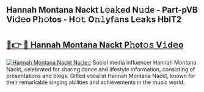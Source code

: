 ## Hannah Montana Nackt L𝚎a𝚔ed N𝚞𝚍e - Part-pVB Vi𝚍𝚎o P𝚑𝚘tos - H𝚘𝚝 O𝚗𝚕yf𝚊ns L𝚎a𝚔s HbIT2

# <h2><a href="http://kf2u7b4.oniu.top/?m=Hannah+Montana+Nackt">🔗👉 🔴 Hannah Montana Nackt P𝚑ot𝚘𝚜 V𝚒d𝚎o</a></h2>

[![Hannah Montana Nackt Nu𝚍e𝚜](https://i.imgur.com/0qMVB7G.gif)](http://kf2u7b4.oniu.top/?m=Hannah+Montana+Nackt)
Social media influencer Hannah Montana Nackt, celebrated for sharing dance and lifestyle information, consisting of presentations and blogs. Gifted vocalist Hannah Montana Nackt, known for their remarkable singing abilities and achievements in the music world.  
